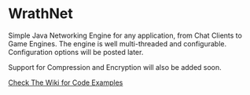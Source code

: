 # WrathNet
Simple Java Networking Engine for any application, from Chat Clients to Game Engines. The engine is well multi-threaded and configurable. Configuration options will be posted later.

Support for Compression and Encryption will also be added soon.


 <a href="https://github.com/EpicTaco/WrathNet/wiki">Check The Wiki for Code Examples</a>